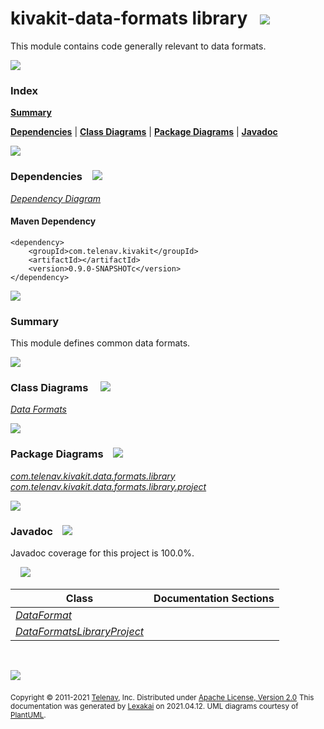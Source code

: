 # kivakit-data-formats library &nbsp;&nbsp;![](https://www.kivakit.org/images/books-40.png)

This module contains code generally relevant to data formats.

![](https://www.kivakit.org/images/horizontal-line.png)

### Index

[**Summary**](#summary)

[**Dependencies**](#dependencies) | [**Class Diagrams**](#class-diagrams) | [**Package Diagrams**](#package-diagrams) | [**Javadoc**](#javadoc)

![](https://www.kivakit.org/images/horizontal-line.png)

### Dependencies <a name="dependencies"></a> &nbsp;&nbsp; ![](https://www.kivakit.org/images/dependencies-40.png)

[*Dependency Diagram*](documentation/diagrams/dependencies.svg)

#### Maven Dependency

    <dependency>
        <groupId>com.telenav.kivakit</groupId>
        <artifactId></artifactId>
        <version>0.9.0-SNAPSHOTc</version>
    </dependency>

![](https://www.kivakit.org/images/short-horizontal-line.png)

[//]: # (start-user-text)

### Summary <a name = "summary"></a>

This module defines common data formats.

[//]: # (end-user-text)

![](https://www.kivakit.org/images/short-horizontal-line.png)

### Class Diagrams <a name="class-diagrams"></a> &nbsp; &nbsp; ![](https://www.kivakit.org/images/diagram-48.png)

[*Data Formats*](documentation/diagrams/diagram-data-format.svg)

![](https://www.kivakit.org/images/short-horizontal-line.png)

### Package Diagrams <a name="package-diagrams"></a> &nbsp;&nbsp; ![](https://www.kivakit.org/images/box-40.png)

[*com.telenav.kivakit.data.formats.library*](documentation/diagrams/com.telenav.kivakit.data.formats.library.svg)
[*com.telenav.kivakit.data.formats.library.project*](documentation/diagrams/com.telenav.kivakit.data.formats.library.project.svg)

![](https://www.kivakit.org/images/short-horizontal-line.png)

### Javadoc <a name="javadoc"></a> &nbsp;&nbsp; ![](https://www.kivakit.org/images/books-40.png)

Javadoc coverage for this project is 100.0%.

&nbsp; &nbsp;  ![](https://www.kivakit.org/images/meter-100-12.png)



| Class | Documentation Sections |
|---|---|
| [*DataFormat*](https://telenav.github.io/kivakit-extensions/javadoc/kivakit.data.formats.library/com/telenav/kivakit/data/formats/library/DataFormat.html) |  |
| [*DataFormatsLibraryProject*](https://telenav.github.io/kivakit-extensions/javadoc/kivakit.data.formats.library/com/telenav/kivakit/data/formats/library/project/DataFormatsLibraryProject.html) |  |

[//]: # (start-user-text)



[//]: # (end-user-text)

<br/>

![](https://www.kivakit.org/images/horizontal-line.png)

<sub>Copyright &#169; 2011-2021 [Telenav](http://telenav.com), Inc. Distributed under [Apache License, Version 2.0](LICENSE)</sub>
<sub>This documentation was generated by [Lexakai](https://github.com/Telenav/lexakai) on 2021.04.12. UML diagrams courtesy
of [PlantUML](http://plantuml.com).</sub>

